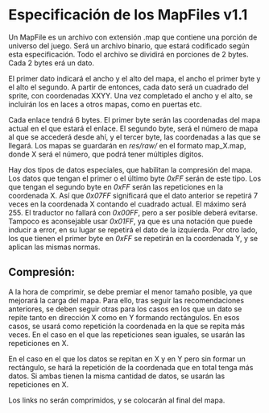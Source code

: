 # Especificación de los MapFiles v1.1 #

Un MapFile es un archivo con extensión .map que contiene una porción de universo del juego. Será un archivo binario, que estará codificado según esta especificación. Todo el archivo se dividirá en porciones de 2 bytes. Cada 2 bytes erá un dato.

El primer dato indicará el ancho y el alto del mapa, el ancho el primer byte y el alto el segundo. A partir de entonces, cada dato será un cuadrado del sprite, con coordenadas XXYY. Una vez completado el ancho y el alto, se incluirán los en laces a otros mapas, como en puertas etc.

Cada enlace tendrá 6 bytes. El primer byte serán las coordenadas del mapa actual en el que estará el enlace. El segundo byte, será el número de mapa al que se accederá desde ahí, y el tercer byte, las coordenadas a las que se llegará. Los mapas se guardarán en *res/raw/* en el formato map_X.map, donde X será el número, que podrá tener múltiples dígitos.

Hay dos tipos de datos especiales, que habilitan la compresión del mapa. Los datos que tengan el primer o el último byte *0xFF* serán de este tipo.
Los que tengan el segundo byte en *0xFF* serán las repeticiones en la coordenada X. Así que *0x07FF* significará que el dato anterior se repetirá 7 veces en la coordenada X contando el cuadrado actual. El máximo será 255. El traductor no fallará con *0x00FF*, pero a ser posible deberá evitarse. Tampoco es aconsejable usar *0x01FF*, ya que es una notación que puede inducir a error, en su lugar se repetirá el dato de la izquierda.
Por otro lado, los que tienen el primer byte en *0xFF* se repetirán en la coordenada Y, y se aplican las mismas normas.

## Compresión: ##

A la hora de comprimir, se debe premiar el menor tamaño posible, ya que mejorará la carga del mapa. Para ello, tras seguir las recomendaciones anteriores, se deben seguir otras para los casos en los que un dato se repite tanto en dirección X como en Y formando rectángulos. En esos casos, se usará  como repetición la coordenada en la que se repita más veces. En el caso en el que las repeticiones sean iguales, se usarán las repeticiones en X.

En el caso en el que los datos se repitan en X y en Y pero sin formar un rectángulo, se hará la repetición de la coordenada que en total tenga más datos. Si ambas tienen la misma cantidad de datos, se usarán las repeticiones en X.

Los links no serán comprimidos, y se colocarán al final del mapa.